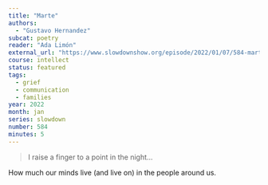 ```yaml
---
title: "Marte"
authors:
  - "Gustavo Hernandez"
subcat: poetry
reader: "Ada Limón"
external_url: "https://www.slowdownshow.org/episode/2022/01/07/584-marte"
course: intellect
status: featured
tags:
  - grief
  - communication
  - families
year: 2022
month: jan
series: slowdown
number: 584
minutes: 5
---
```


> I raise a finger to a point in the night...

How much our minds live (and live on) in the people around us.
